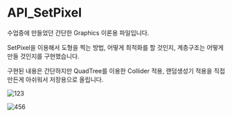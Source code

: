 # API_SetPixel

수업중에 만들었던 간단한 Graphics 이론용 파일입니다.

SetPixel을 이용해서 도형을 찍는 방법, 어떻게 최적화를 할 것인지, 계층구조는 어떻게 만들 것인지를 구현했습니다.

구현된 내용은 간단하지만 QuadTree를 이용한 Collider 적용, 랜덤생성기 적용을 직접 만든게 아쉬워서 저장용으로 올립니다.


![123](https://user-images.githubusercontent.com/30683513/148501160-207e2283-d3e6-48f1-bb36-72fb1b07595b.PNG)

![456](https://user-images.githubusercontent.com/30683513/148501163-97754245-3416-4cf6-a92b-15968746478e.PNG)


